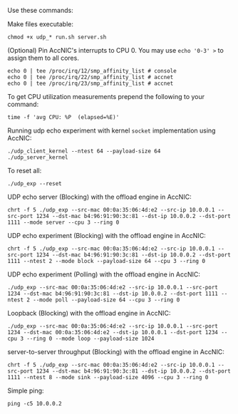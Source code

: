 Use these commands:

Make files executable:
```shell
chmod +x udp_* run.sh server.sh
```

(Optional) Pin AccNIC's interrupts to CPU 0. You may use `echo '0-3' >` to assign them to all cores.
```shell
echo 0 | tee /proc/irq/12/smp_affinity_list # console
echo 0 | tee /proc/irq/22/smp_affinity_list # accnet
echo 0 | tee /proc/irq/23/smp_affinity_list # accnet
```

To get CPU utilization measurements prepend the following to your command:
```shell
time -f 'avg CPU: %P  (elapsed=%E)' 
```

Running udp echo experiment with kernel `socket` implementation using AccNIC:
```shell
./udp_client_kernel --ntest 64 --payload-size 64
./udp_server_kernel
```

To reset all:
```shell
./udp_exp --reset
```

UDP echo server (Blocking) with the offload engine in AccNIC:
```shell
chrt -f 5 ./udp_exp --src-mac 00:0a:35:06:4d:e2 --src-ip 10.0.0.1 --src-port 1234 --dst-mac b4:96:91:90:3c:81 --dst-ip 10.0.0.2 --dst-port 1111 --mode server --cpu 3 --ring 0
```

UDP echo experiment (Blocking) with the offload engine in AccNIC:
```shell
chrt -f 5 ./udp_exp --src-mac 00:0a:35:06:4d:e2 --src-ip 10.0.0.1 --src-port 1234 --dst-mac b4:96:91:90:3c:81 --dst-ip 10.0.0.2 --dst-port 1111 --ntest 2 --mode block --payload-size 64 --cpu 3 --ring 0
```

UDP echo experiment (Polling) with the offload engine in AccNIC:
```shell
./udp_exp --src-mac 00:0a:35:06:4d:e2 --src-ip 10.0.0.1 --src-port 1234 --dst-mac b4:96:91:90:3c:81 --dst-ip 10.0.0.2 --dst-port 1111 --ntest 2 --mode poll --payload-size 64 --cpu 3 --ring 0
```

Loopback (Blocking) with the offload engine in AccNIC:
```shell
./udp_exp --src-mac 00:0a:35:06:4d:e2 --src-ip 10.0.0.1 --src-port 1234 --dst-mac 00:0a:35:06:4d:e2 --dst-ip 10.0.0.1 --dst-port 1234 --cpu 3 --ring 0 --mode loop --payload-size 1024
```

server-to-server throughput (Blocking) with the offload engine in AccNIC:
```shell
chrt -f 5 ./udp_exp --src-mac 00:0a:35:06:4d:e2 --src-ip 10.0.0.1 --src-port 1234 --dst-mac b4:96:91:90:3c:81 --dst-ip 10.0.0.2 --dst-port 1111 --ntest 8 --mode sink --payload-size 4096 --cpu 3 --ring 0
```

Simple ping:
```shell
ping -c5 10.0.0.2 
```
